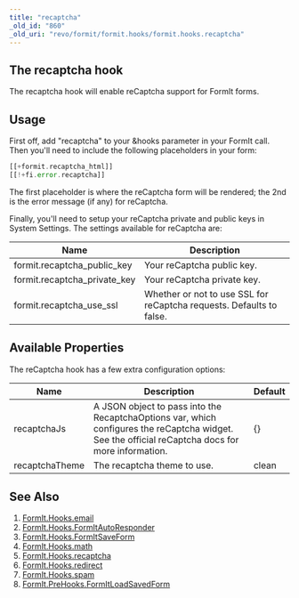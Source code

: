 ```yaml
---
title: "recaptcha"
_old_id: "860"
_old_uri: "revo/formit/formit.hooks/formit.hooks.recaptcha"
---
```


## The recaptcha hook

 The recaptcha hook will enable reCaptcha support for FormIt forms.

## Usage

 First off, add "recaptcha" to your &hooks parameter in your FormIt call. Then you'll need to include the following placeholders in your form:

 ``` php 
[[+formit.recaptcha_html]]
[[!+fi.error.recaptcha]]
```

 The first placeholder is where the reCaptcha form will be rendered; the 2nd is the error message (if any) for reCaptcha.

 Finally, you'll need to setup your reCaptcha private and public keys in System Settings. The settings available for reCaptcha are:

 | Name                           | Description                                                          |
 | ------------------------------ | -------------------------------------------------------------------- |
 | formit.recaptcha\_public\_key  | Your reCaptcha public key.                                           |
 | formit.recaptcha\_private\_key | Your reCaptcha private key.                                          |
 | formit.recaptcha\_use\_ssl     | Whether or not to use SSL for reCaptcha requests. Defaults to false. |

## Available Properties

 The reCaptcha hook has a few extra configuration options:

 | Name           | Description                                                                                                                                       | Default |
 | -------------- | ------------------------------------------------------------------------------------------------------------------------------------------------- | ------- |
 | recaptchaJs    | A JSON object to pass into the RecaptchaOptions var, which configures the reCaptcha widget. See the official reCaptcha docs for more information. | {}      |
 | recaptchaTheme | The recaptcha theme to use.                                                                                                                       | clean   |

## See Also

1. [FormIt.Hooks.email](/extras/revo/formit/formit.hooks/formit.hooks.email)
2. [FormIt.Hooks.FormItAutoResponder](/extras/revo/formit/formit.hooks/formit.hooks.formitautoresponder)
3. [FormIt.Hooks.FormItSaveForm](http://rtfm.modx.com/extras/revo/formit/formit.hooks/formit.hooks.formitsaveform)
4. [FormIt.Hooks.math](/extras/revo/formit/formit.hooks/formit.hooks.math)
5. [FormIt.Hooks.recaptcha](/extras/revo/formit/formit.hooks/formit.hooks.recaptcha)
6. [FormIt.Hooks.redirect](/extras/revo/formit/formit.hooks/formit.hooks.redirect)
7. [FormIt.Hooks.spam](/extras/revo/formit/formit.hooks/formit.hooks.spam)
8. [FormIt.PreHooks.FormItLoadSavedForm](https://docs.modx.com/extras/revo/formit/formit.hooks/formit.prehooks.formitloadsavedform)